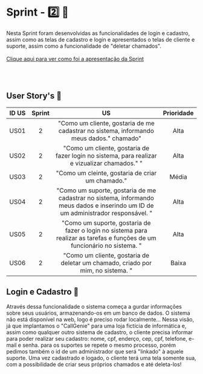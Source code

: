 # Sprint - 2️⃣ 🎯
Nesta Sprint foram desenvolvidas as funcionalidades de login e cadastro, assim como as telas de cadastro e login e apresentados o telas de cliente e suporte, assim como a funcionalidade de "deletar chamados". 
<br>
<br>
[Clique aqui para ver como foi a apresentação da Sprint](https://prezi.com/p/jqypsveyrcrw/sprintreview2/)
<br>
</br>

</div>

<br>

## User Story's 📝

| ID US | Sprint | US                                                                                                                                                                                                                               | Prioridade          |
|:-------:|:--------:|:----------------------------------------------------------------------------------------------------------------------------------------------------------------------------------------------------------------------------------:|:-----------------------:|
| US01  | 2     | "Como um cliente, gostaria de me cadastrar no sistema, informando meus dados." chamado"                                                                                                                                      |  Alta               |
| US02  | 2      | "Como um cliente, gostaria de fazer login no sistema, para realizar e vizualizar chamados." "                                                                    |  Alta                  |
| US03  | 2      | "Como um cleinte, gostaria de criar um chamado."                                                                           |  Média                 |
| US04  | 2      | "Como um suporte, gostaria de me cadastrar no sistema, informando meus dados e inserindo um ID de um administrador responsável. "                                          |  Alta                  |
| US05  | 2      | "Como um suporte, gostaria de fazer o login no sistema para realizar as tarefas e funções de um funcionário no sistema. "                                                        |  Alta                 |
| US06  | 2      | "Como um cliente, gostaria de deletar um chamado, criado por mim,  no sistema. "                                                        |  Baixa                 |

## Login e Cadastro 🔐
Através dessa funcionalidade o sistema começa a gurdar informações sobre seus usuários, armazenando-os em um banco de dados. O sistema não está disponível na web, logo é preciso rodar localmente... Nessa visão, já que implantamos o "CallGenie" para uma loja fictícia de informática e, assim como qualquer outro sistema de cadastro, o cliente precisa informar para poder realizar seu cadastro: nome, cpf, enderço, cep, cpf, telefone, e-mail e senha. para os suportes se repete o mesmo processo, porém pedimos também o id de um administrador que será "linkado" à aquele suporte. Uma vez cadastrado e logado, o cliente terá uma tela somente sua, com a possibilidade de criar seus próprios chamados e até deleta-los!


<div align='center'>



</div>
